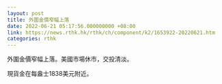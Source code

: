 ```yaml
---
layout: post
title: 外圍金價窄幅上落
date: 2022-06-21 05:17:56.000000000 +08:00
link: https://news.rthk.hk/rthk/ch/component/k2/1653922-20220621.htm
categories: rthk
---
```


外圍金價窄幅上落。美國市場休市，交投清淡。

現貨金在每盎士1838美元附近。

